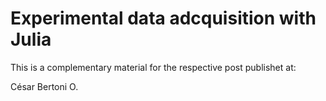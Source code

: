 # Experimental data adcquisition with Julia
This is a complementary material for the respective post publishet at: 

César Bertoni O.